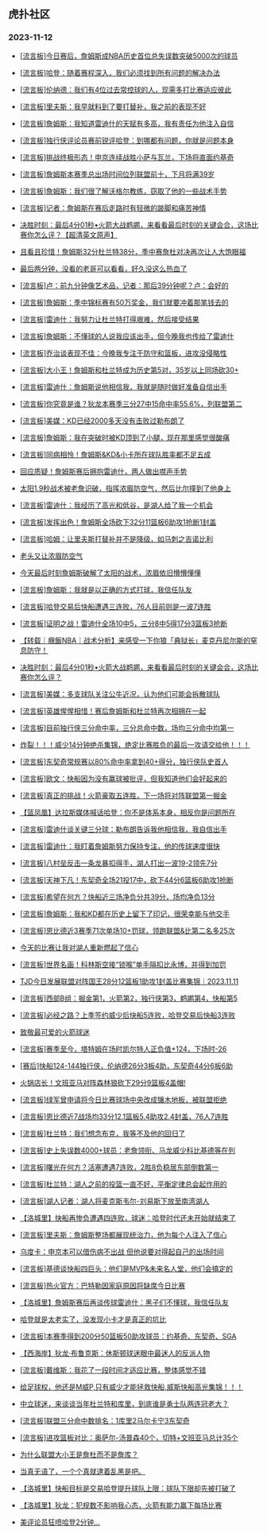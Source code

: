 ## 虎扑社区 
### 2023-11-12

+ [[流言板]今日赛后，詹姆斯成NBA历史首位总失误数突破5000次的球员](https://bbs.hupu.com/622986271.html)

+ [[流言板]哈登：随着赛程深入，我们必须找到所有问题的解决办法](https://bbs.hupu.com/622988626.html)

+ [[流言板]伦纳德：我们有4位过去常控球的人，现需多打比赛适应彼此](https://bbs.hupu.com/622986655.html)

+ [[流言板]里夫斯：我早就料到了要打替补，我之前的表现不好](https://bbs.hupu.com/622988249.html)

+ [[流言板]詹姆斯：我知道雷迪什的天赋有多高，我有责任为他注入自信](https://bbs.hupu.com/622986759.html)

+ [[流言板]独行侠评论员赛前锐评哈登：到哪都有问题，你就是问题本身](https://bbs.hupu.com/622982113.html)

+ [[流言板]挑战终极形态！申京连续战胜小萨与瓦兰，下场将直面约基奇](https://bbs.hupu.com/622984221.html)

+ [[流言板]詹姆斯本赛季总出场时间位列联盟前十，下月将满39岁](https://bbs.hupu.com/622991156.html)

+ [[流言板]詹姆斯：我们很了解沃格尔教练，窃取了他的一些战术手势](https://bbs.hupu.com/622991109.html)

+ [[流言板]记者：詹姆斯在赛后走路时有轻微的跛脚和痛苦神情](https://bbs.hupu.com/622986514.html)

+ [决胜时刻：最后4分01秒•火箭大战鹈鹕，来看看最后时刻的关键会合，这场比赛你怎么评？【超清英文原声】](https://bbs.hupu.com/622976941.html)

+ [且看且珍惜！詹姆斯32分杜兰特38分，季中赛詹杜对决再次让人大饱眼福](https://bbs.hupu.com/622981469.html)

+ [最后两分钟，没看的老哥可以看看，好久没这么热血了](https://bbs.hupu.com/622976332.html)

+ [[流言板]卢：前九分钟像艺术品，记者：那后39分钟呢？卢：会好的](https://bbs.hupu.com/622981090.html)

+ [[流言板]詹姆斯：季中锦标赛有50万奖金，我们就要冲着那笔钱去的](https://bbs.hupu.com/622980478.html)

+ [[流言板]雷迪什：我努力让杜兰特打得艰难，然后接受结果](https://bbs.hupu.com/622986256.html)

+ [[流言板]詹姆斯：不懂球的人说我应该出手，但今晚我也传给了雷迪什](https://bbs.hupu.com/622979766.html)

+ [[流言板]乔治谈表现不佳：今晚我专注于防守和篮板，进攻没侵略性](https://bbs.hupu.com/622980670.html)

+ [[流言板]大小王！詹姆斯和杜兰特成为历史第5对，35岁以上同场砍30+](https://bbs.hupu.com/622979849.html)

+ [[流言板]雷迪什：詹姆斯说他相信我，我就是随时做好准备自信出手](https://bbs.hupu.com/622984361.html)

+ [[流言板]你究竟是谁？狄龙本赛季三分27中15命中率55.6%，列联盟第二](https://bbs.hupu.com/622980195.html)

+ [[流言板]美媒：KD已经2000多天没有击败过勒布朗了](https://bbs.hupu.com/622979169.html)

+ [[流言板]詹姆斯：我在突破时被KD顶到了小腿，现在那里感觉很酸痛](https://bbs.hupu.com/622981333.html)

+ [[流言板]同病相怜！詹姆斯&KD&小卡所在球队胜率都不足五成](https://bbs.hupu.com/622979375.html)

+ [回应质疑！詹姆斯赛后拥抱雷迪什，两人做出噤声手势](https://bbs.hupu.com/622979542.html)

+ [太阳1.9秒战术被老詹识破，指挥浓眉防空气，然后比尔撞到了他身上](https://bbs.hupu.com/622979594.html)

+ [[流言板]雷迪什：我经历了高光和低谷，是湖人给了我一个机会](https://bbs.hupu.com/622984595.html)

+ [[流言板]发挥出色！詹姆斯全场砍下32分11篮板6助攻1抢断1封盖](https://bbs.hupu.com/622978767.html)

+ [[流言板]哈姆：让里夫斯打替补并不是降级，如马刺之吉诺比利](https://bbs.hupu.com/622979595.html)

+ [老头又让浓眉防空气](https://bbs.hupu.com/622979559.html)

+ [今天最后时刻詹姆斯破解了太阳的战术，浓眉依旧懵懵懂懂](https://bbs.hupu.com/622984614.html)

+ [[流言板]詹姆斯：我就是以正确的方式打球，我信任队友](https://bbs.hupu.com/622983883.html)

+ [[流言板]哈登交易后快船遭遇三连败，76人目前则是一波7连胜](https://bbs.hupu.com/622977921.html)

+ [[流言板]证明之战！雷迪什全场10中5，三分8中5得17分3篮板3抢断](https://bbs.hupu.com/622978895.html)

+ [【转载｜癮飯NBA｜战术分析】来感受一下你狼「典狱长」麦克丹尼尔斯的窒息防守！](https://bbs.hupu.com/622980596.html)

+ [决胜时刻：最后4分01秒•火箭大战鹈鹕，来看看最后时刻的关键会合，这场比赛你怎么评？](https://bbs.hupu.com/622979939.html)

+ [[流言板]美媒：多支球队关注公牛近况，认为他们可能会拆散球队](https://bbs.hupu.com/622991845.html)

+ [[流言板]英雄惺惺相惜！赛后詹姆斯和杜兰特再次相拥在一起](https://bbs.hupu.com/622978743.html)

+ [[流言板]目前独行侠三分命中率，三分总命中数，场均三分命中均第一](https://bbs.hupu.com/622985499.html)

+ [炸裂！！！威少14分钟绝杀集锦，绝定比赛胜负的最后一攻请交给他！！！](https://bbs.hupu.com/622990643.html)

+ [[流言板]东契奇常规赛以80%命中率拿到40+得分，独行侠队史首人](https://bbs.hupu.com/622986306.html)

+ [[流言板]欧文：快船因为没有赢球被批评，但我知道他们会好起来的](https://bbs.hupu.com/622980345.html)

+ [[流言板]真正的挑战！火箭豪取五连胜，下一场将对阵联盟第一掘金](https://bbs.hupu.com/622979971.html)

+ [【篮凤凰】达拉斯媒体喊话哈登：你不是体系本身，相反你是问题所在](https://bbs.hupu.com/622977931.html)

+ [[流言板]雷迪什谈关键三分球：勒布朗告诉我他相信我，我自信出手](https://bbs.hupu.com/622980199.html)

+ [[流言板]雷迪什：我盯着詹姆斯努力保持专注，他的传球速度很快](https://bbs.hupu.com/622986020.html)

+ [[流言板]八村垒反击一条龙暴扣得手，湖人打出一波19-2领先7分](https://bbs.hupu.com/622977940.html)

+ [[流言板]天神下凡！东契奇全场21投17中，砍下44分6篮板6助攻1抢断](https://bbs.hupu.com/622975524.html)

+ [[流言板]希望在何方？快船近三场净负分共39分，场均净负13分](https://bbs.hupu.com/622978551.html)

+ [[流言板]詹姆斯：我和KD都在历史上留下了印记，很荣幸能与他交手](https://bbs.hupu.com/622983097.html)

+ [[流言板]恩比德近3赛季71次单场10+罚球，领跑联盟&比第二名多25次](https://bbs.hupu.com/622991466.html)

+ [今天的比赛让我对湖人重新燃起了信心](https://bbs.hupu.com/622985651.html)

+ [[流言板]世界名画！科林斯空接“锁喉”单手隔扣比永博，并得到加罚](https://bbs.hupu.com/622971669.html)

+ [TJD今日发展联盟对阵国王28分12篮板1助攻1封盖比赛集锦｜2023.11.11](https://bbs.hupu.com/622980491.html)

+ [[流言板]西部B组：掘金第1，火箭第2，独行侠第3，鹈鹕第4，快船第5](https://bbs.hupu.com/622976450.html)

+ [[流言板]必经之路？上季签约威少后快船5连败，哈登交易后快船3连败](https://bbs.hupu.com/622978038.html)

+ [致敬最可爱的火箭球迷](https://bbs.hupu.com/622980655.html)

+ [[流言板]赛季至今，塔特姆在场时凯尔特人正负值+124，下场时-26](https://bbs.hupu.com/622977236.html)

+ [[赛后]快船124-144独行侠，伦纳德26分3板4助，东契奇44分6板6助](https://bbs.hupu.com/622975427.html)

+ [火锅店长！文班亚马对阵森林狼砍下29分9篮板4盖帽!](https://bbs.hupu.com/622975979.html)

+ [[流言板]绿军曾申请将今日比赛球场中央改成镶木地板，被联盟拒绝](https://bbs.hupu.com/622992015.html)

+ [[流言板]恩比德近7战场均33分12.1篮板5.4助攻2.4封盖，76人7连胜](https://bbs.hupu.com/622992408.html)

+ [[流言板]杜兰特：我们想念布克，我等不及他的回归了](https://bbs.hupu.com/622991634.html)

+ [[流言板]史上失误数4000+球员：老詹领衔、马龙威少科比基德等在列](https://bbs.hupu.com/622991950.html)

+ [[流言板]曙光在何方？活塞遭遇7连败，2胜8负稳居东部倒数第一](https://bbs.hupu.com/622991737.html)

+ [[流言板]杜兰特：湖人之前的投篮一直不好，平衡定律总会起作用的](https://bbs.hupu.com/622991498.html)

+ [[流言板]湖人记者：湖人将麦克斯韦尔-刘易斯下放至南湾湖人](https://bbs.hupu.com/622992009.html)

+ [【洛城里】快船再惨负遭遇四连败，球迷：哈登时代还未开始就结束了](https://bbs.hupu.com/622981859.html)

+ [[流言板]里夫斯：詹姆斯整场都展现统治力，他为每个人注入了信心](https://bbs.hupu.com/622990877.html)

+ [乌度卡：申京本可以借伤病不出战 但他说要对得起自己的出场时间](https://bbs.hupu.com/622989927.html)

+ [[流言板]基德谈快船四巨头：他们是MVP&未来名人堂，他们会搞定的](https://bbs.hupu.com/622991324.html)

+ [[流言板]热火官方：巴特勒因家庭原因将缺席今日比赛](https://bbs.hupu.com/622992939.html)

+ [【洛城里】詹姆斯赛后再谈传球雷迪什：黑子们不懂球，我信任队友](https://bbs.hupu.com/622981017.html)

+ [哈登就是太老实了，没发现小卡才是真正的坑比](https://bbs.hupu.com/622991258.html)

+ [[流言板]本赛季得到200分50篮板50助攻球员：约基奇、东契奇、SGA](https://bbs.hupu.com/622992969.html)

+ [【西海岸】狄龙·布鲁克斯：休斯顿球迷眼中最迷人的反派人物](https://bbs.hupu.com/622986527.html)

+ [[流言板]戴维斯：我花了一段时间才适应比赛，整体感觉不错](https://bbs.hupu.com/622991229.html)

+ [给足球权，他还是M威P,只有威少才能拯救快船,威斯快船高光集锦！！！](https://bbs.hupu.com/622986164.html)

+ [中立球迷，来谈谈当年杜兰特和库里，到底谁是勇士队两连冠老大？](https://bbs.hupu.com/622986532.html)

+ [[流言板]联盟三分命中数排名：1库里2马尔卡宁3东契奇](https://bbs.hupu.com/622993849.html)

+ [[流言板]进攻篮板对比：奥萨尔-汤普森40个，切特+文班亚马总计35个](https://bbs.hupu.com/622993788.html)

+ [为什么联盟大小王是詹杜而不是詹库？](https://bbs.hupu.com/622992478.html)

+ [当真无语了，一个个真就逮着乱黑是吧。](https://bbs.hupu.com/622992338.html)

+ [【洛城里】快船目标是交易哈登提升球队上限：球队下限却先被打破了](https://bbs.hupu.com/622983365.html)

+ [【洛城里】狄龙：犯规数不影响我心态，火箭有能力赢下每场比赛](https://bbs.hupu.com/622980429.html)

+ [美评论员狂喷哈登2分钟…](https://bbs.hupu.com/622986058.html)

